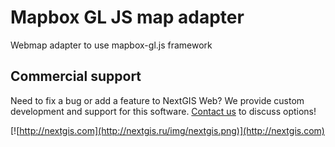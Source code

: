# Mapbox GL JS map adapter

Webmap adapter to use mapbox-gl.js framework

## Commercial support

Need to fix a bug or add a feature to NextGIS Web? We provide custom development and support for this software. [Contact us](http://nextgis.com/contact/) to discuss options!

[![http://nextgis.com](http://nextgis.ru/img/nextgis.png)](http://nextgis.com)
